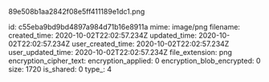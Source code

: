 89e508b1aa2842f08e5ff411189e1dc1.png

id: c55eba9bd9bd4897a984d71b16e8911a
mime: image/png
filename: 
created_time: 2020-10-02T22:02:57.234Z
updated_time: 2020-10-02T22:02:57.234Z
user_created_time: 2020-10-02T22:02:57.234Z
user_updated_time: 2020-10-02T22:02:57.234Z
file_extension: png
encryption_cipher_text: 
encryption_applied: 0
encryption_blob_encrypted: 0
size: 1720
is_shared: 0
type_: 4
